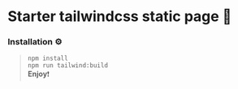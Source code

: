 # Starter tailwindcss static page :rocket: 
### Installation :gear:

> `npm install` <br>
> `npm run tailwind:build`<br>
> **Enjoy**:exclamation:
